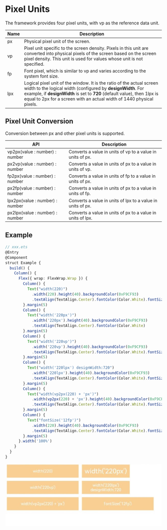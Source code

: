 # Pixel Units

The framework provides four pixel units, with vp as the reference data unit.


| Name  | Description                                      |
| ---- | ---------------------------------------- |
| px   | Physical pixel unit of the screen.                               |
| vp   | Pixel unit specific to the screen density. Pixels in this unit are converted into physical pixels of the screen based on the screen pixel density. This unit is used for values whose unit is not specified.|
| fp   | Font pixel, which is similar to vp and varies according to the system font size.         |
| lpx  | Logical pixel unit of the window. It is the ratio of the actual screen width to the logical width (configured by **designWidth**. For example, if **designWidth** is set to **720** (default value), then 1lpx is equal to 2px for a screen with an actual width of 1440 physical pixels.|


## Pixel Unit Conversion

Conversion between px and other pixel units is supported.

| API                                      | Description                    |
| ---------------------------------------- | ---------------------- |
| vp2px(value : number) : number | Converts a value in units of vp to a value in units of px. |
| px2vp(value : number) : number | Converts a value in units of px to a value in units of vp. |
| fp2px(value : number) : number | Converts a value in units of fp to a value in units of px. |
| px2fp(value : number) : number | Converts a value in units of px to a value in units of fp. |
| lpx2px(value : number) : number | Converts a value in units of lpx to a value in units of px.|
| px2lpx(value : number) : number | Converts a value in units of px to a value in units of lpx.|


## Example

```ts
// xxx.ets
@Entry
@Component
struct Example {
  build() {
    Column() {
      Flex({ wrap: FlexWrap.Wrap }) {
        Column() {
          Text("width(220)")
            .width(220).height(40).backgroundColor(0xF9CF93)
            .textAlign(TextAlign.Center).fontColor(Color.White).fontSize('12vp')
        }.margin(5)
        Column() {
          Text("width('220px')")
            .width('220px').height(40).backgroundColor(0xF9CF93)
            .textAlign(TextAlign.Center).fontColor(Color.White)
        }.margin(5)
        Column() {
          Text("width('220vp')")
            .width('220vp').height(40).backgroundColor(0xF9CF93)
            .textAlign(TextAlign.Center).fontColor(Color.White).fontSize('12vp')
        }.margin(5)
        Column() {
          Text("width('220lpx') designWidth:720")
            .width('220lpx').height(40).backgroundColor(0xF9CF93)
            .textAlign(TextAlign.Center).fontColor(Color.White).fontSize('12vp')
        }.margin(5)
        Column() {
          Text("width(vp2px(220) + 'px')")
            .width(vp2px(220) + 'px').height(40).backgroundColor(0xF9CF93)
            .textAlign(TextAlign.Center).fontColor(Color.White).fontSize('12vp')
        }.margin(5)
        Column() {
          Text("fontSize('12fp')")
            .width(220).height(40).backgroundColor(0xF9CF93)
            .textAlign(TextAlign.Center).fontColor(Color.White).fontSize('12fp')
        }.margin(5)
      }.width('100%')
    }
  }
}
```

![en-us_image_0000001169582302](figures/en-us_image_0000001169582302.png)
